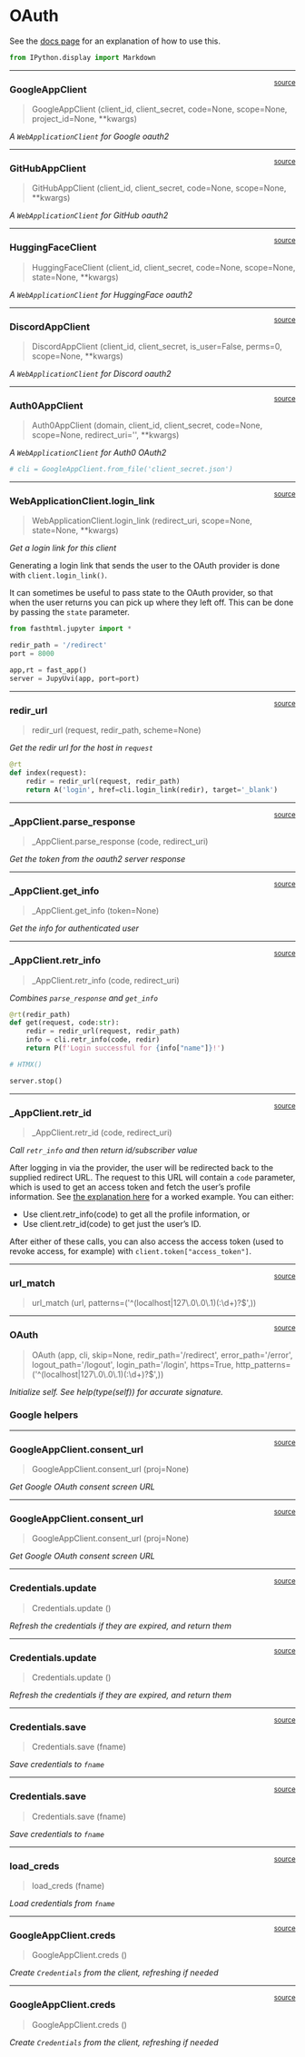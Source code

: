 # OAuth


<!-- WARNING: THIS FILE WAS AUTOGENERATED! DO NOT EDIT! -->

See the [docs page](https://docs.fastht.ml/explains/oauth.html) for an
explanation of how to use this.

``` python
from IPython.display import Markdown
```

------------------------------------------------------------------------

<a
href="https://github.com/AnswerDotAI/fasthtml/blob/main/fasthtml/oauth.py#L23"
target="_blank" style="float:right; font-size:smaller">source</a>

### GoogleAppClient

>  GoogleAppClient (client_id, client_secret, code=None, scope=None,
>                       project_id=None, **kwargs)

*A `WebApplicationClient` for Google oauth2*

------------------------------------------------------------------------

<a
href="https://github.com/AnswerDotAI/fasthtml/blob/main/fasthtml/oauth.py#L42"
target="_blank" style="float:right; font-size:smaller">source</a>

### GitHubAppClient

>  GitHubAppClient (client_id, client_secret, code=None, scope=None,
>                       **kwargs)

*A `WebApplicationClient` for GitHub oauth2*

------------------------------------------------------------------------

<a
href="https://github.com/AnswerDotAI/fasthtml/blob/main/fasthtml/oauth.py#L54"
target="_blank" style="float:right; font-size:smaller">source</a>

### HuggingFaceClient

>  HuggingFaceClient (client_id, client_secret, code=None, scope=None,
>                         state=None, **kwargs)

*A `WebApplicationClient` for HuggingFace oauth2*

------------------------------------------------------------------------

<a
href="https://github.com/AnswerDotAI/fasthtml/blob/main/fasthtml/oauth.py#L67"
target="_blank" style="float:right; font-size:smaller">source</a>

### DiscordAppClient

>  DiscordAppClient (client_id, client_secret, is_user=False, perms=0,
>                        scope=None, **kwargs)

*A `WebApplicationClient` for Discord oauth2*

------------------------------------------------------------------------

<a
href="https://github.com/AnswerDotAI/fasthtml/blob/main/fasthtml/oauth.py#L98"
target="_blank" style="float:right; font-size:smaller">source</a>

### Auth0AppClient

>  Auth0AppClient (domain, client_id, client_secret, code=None, scope=None,
>                      redirect_uri='', **kwargs)

*A `WebApplicationClient` for Auth0 OAuth2*

``` python
# cli = GoogleAppClient.from_file('client_secret.json')
```

------------------------------------------------------------------------

<a
href="https://github.com/AnswerDotAI/fasthtml/blob/main/fasthtml/oauth.py#L117"
target="_blank" style="float:right; font-size:smaller">source</a>

### WebApplicationClient.login_link

>  WebApplicationClient.login_link (redirect_uri, scope=None, state=None,
>                                       **kwargs)

*Get a login link for this client*

Generating a login link that sends the user to the OAuth provider is
done with `client.login_link()`.

It can sometimes be useful to pass state to the OAuth provider, so that
when the user returns you can pick up where they left off. This can be
done by passing the `state` parameter.

``` python
from fasthtml.jupyter import *
```

``` python
redir_path = '/redirect'
port = 8000
```

``` python
app,rt = fast_app()
server = JupyUvi(app, port=port)
```

<script>
document.body.addEventListener('htmx:configRequest', (event) => {
    if(event.detail.path.includes('://')) return;
    htmx.config.selfRequestsOnly=false;
    event.detail.path = `${location.protocol}//${location.hostname}:8000${event.detail.path}`;
});
</script>

------------------------------------------------------------------------

<a
href="https://github.com/AnswerDotAI/fasthtml/blob/main/fasthtml/oauth.py#L124"
target="_blank" style="float:right; font-size:smaller">source</a>

### redir_url

>  redir_url (request, redir_path, scheme=None)

*Get the redir url for the host in `request`*

``` python
@rt
def index(request):
    redir = redir_url(request, redir_path)
    return A('login', href=cli.login_link(redir), target='_blank')
```

------------------------------------------------------------------------

<a
href="https://github.com/AnswerDotAI/fasthtml/blob/main/fasthtml/oauth.py#L131"
target="_blank" style="float:right; font-size:smaller">source</a>

### \_AppClient.parse_response

>  _AppClient.parse_response (code, redirect_uri)

*Get the token from the oauth2 server response*

------------------------------------------------------------------------

<a
href="https://github.com/AnswerDotAI/fasthtml/blob/main/fasthtml/oauth.py#L141"
target="_blank" style="float:right; font-size:smaller">source</a>

### \_AppClient.get_info

>  _AppClient.get_info (token=None)

*Get the info for authenticated user*

------------------------------------------------------------------------

<a
href="https://github.com/AnswerDotAI/fasthtml/blob/main/fasthtml/oauth.py#L149"
target="_blank" style="float:right; font-size:smaller">source</a>

### \_AppClient.retr_info

>  _AppClient.retr_info (code, redirect_uri)

*Combines `parse_response` and `get_info`*

``` python
@rt(redir_path)
def get(request, code:str):
    redir = redir_url(request, redir_path)
    info = cli.retr_info(code, redir)
    return P(f'Login successful for {info["name"]}!')
```

``` python
# HTMX()
```

``` python
server.stop()
```

------------------------------------------------------------------------

<a
href="https://github.com/AnswerDotAI/fasthtml/blob/main/fasthtml/oauth.py#L156"
target="_blank" style="float:right; font-size:smaller">source</a>

### \_AppClient.retr_id

>  _AppClient.retr_id (code, redirect_uri)

*Call `retr_info` and then return id/subscriber value*

After logging in via the provider, the user will be redirected back to
the supplied redirect URL. The request to this URL will contain a `code`
parameter, which is used to get an access token and fetch the user’s
profile information. See [the explanation
here](https://docs.fastht.ml/explains/oauth.html) for a worked example.
You can either:

- Use client.retr_info(code) to get all the profile information, or
- Use client.retr_id(code) to get just the user’s ID.

After either of these calls, you can also access the access token (used
to revoke access, for example) with `client.token["access_token"]`.

------------------------------------------------------------------------

<a
href="https://github.com/AnswerDotAI/fasthtml/blob/main/fasthtml/oauth.py#L162"
target="_blank" style="float:right; font-size:smaller">source</a>

### url_match

>  url_match (url, patterns=('^(localhost|127\\.0\\.0\\.1)(:\\d+)?$',))

------------------------------------------------------------------------

<a
href="https://github.com/AnswerDotAI/fasthtml/blob/main/fasthtml/oauth.py#L166"
target="_blank" style="float:right; font-size:smaller">source</a>

### OAuth

>  OAuth (app, cli, skip=None, redir_path='/redirect', error_path='/error',
>             logout_path='/logout', login_path='/login', https=True,
>             http_patterns=('^(localhost|127\\.0\\.0\\.1)(:\\d+)?$',))

*Initialize self. See help(type(self)) for accurate signature.*

### Google helpers

------------------------------------------------------------------------

<a
href="https://github.com/AnswerDotAI/fasthtml/blob/main/fasthtml/oauth.py#L216"
target="_blank" style="float:right; font-size:smaller">source</a>

### GoogleAppClient.consent_url

>  GoogleAppClient.consent_url (proj=None)

*Get Google OAuth consent screen URL*

------------------------------------------------------------------------

<a
href="https://github.com/AnswerDotAI/fasthtml/blob/main/fasthtml/oauth.py#L216"
target="_blank" style="float:right; font-size:smaller">source</a>

### GoogleAppClient.consent_url

>  GoogleAppClient.consent_url (proj=None)

*Get Google OAuth consent screen URL*

------------------------------------------------------------------------

<a
href="https://github.com/AnswerDotAI/fasthtml/blob/main/fasthtml/oauth.py#L224"
target="_blank" style="float:right; font-size:smaller">source</a>

### Credentials.update

>  Credentials.update ()

*Refresh the credentials if they are expired, and return them*

------------------------------------------------------------------------

<a
href="https://github.com/AnswerDotAI/fasthtml/blob/main/fasthtml/oauth.py#L224"
target="_blank" style="float:right; font-size:smaller">source</a>

### Credentials.update

>  Credentials.update ()

*Refresh the credentials if they are expired, and return them*

------------------------------------------------------------------------

<a
href="https://github.com/AnswerDotAI/fasthtml/blob/main/fasthtml/oauth.py#L231"
target="_blank" style="float:right; font-size:smaller">source</a>

### Credentials.save

>  Credentials.save (fname)

*Save credentials to `fname`*

------------------------------------------------------------------------

<a
href="https://github.com/AnswerDotAI/fasthtml/blob/main/fasthtml/oauth.py#L231"
target="_blank" style="float:right; font-size:smaller">source</a>

### Credentials.save

>  Credentials.save (fname)

*Save credentials to `fname`*

------------------------------------------------------------------------

<a
href="https://github.com/AnswerDotAI/fasthtml/blob/main/fasthtml/oauth.py#L236"
target="_blank" style="float:right; font-size:smaller">source</a>

### load_creds

>  load_creds (fname)

*Load credentials from `fname`*

------------------------------------------------------------------------

<a
href="https://github.com/AnswerDotAI/fasthtml/blob/main/fasthtml/oauth.py#L242"
target="_blank" style="float:right; font-size:smaller">source</a>

### GoogleAppClient.creds

>  GoogleAppClient.creds ()

*Create `Credentials` from the client, refreshing if needed*

------------------------------------------------------------------------

<a
href="https://github.com/AnswerDotAI/fasthtml/blob/main/fasthtml/oauth.py#L242"
target="_blank" style="float:right; font-size:smaller">source</a>

### GoogleAppClient.creds

>  GoogleAppClient.creds ()

*Create `Credentials` from the client, refreshing if needed*
